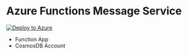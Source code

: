 # Azure Functions Message Service

[![Deploy to Azure](https://aka.ms/deploytoazurebutton)](https://portal.azure.com/#create/Microsoft.Template/uri/https%3A%2F%2Fraw.githubusercontent.com%2Fnavneetlal%2Fmessage-service-azure-serverless%2Fmain%2Fazuredeploy.json)

- Function App
- CosmosDB Account


